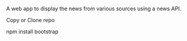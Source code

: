﻿A web app to display the news from various sources using a news API.

Copy or Clone repo

npm install bootstrap

